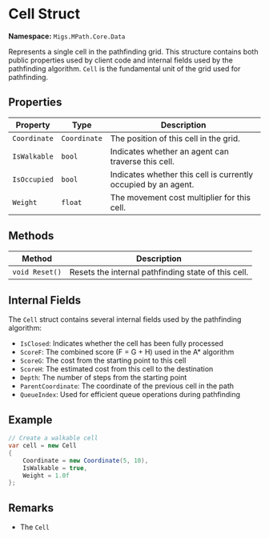 # Cell Struct

**Namespace:** `Migs.MPath.Core.Data`

Represents a single cell in the pathfinding grid. This structure contains both public properties used by client code and internal fields used by the pathfinding algorithm. `Cell` is the fundamental unit of the grid used for pathfinding.

## Properties

| Property | Type | Description |
|----------|------|-------------|
| `Coordinate` | `Coordinate` | The position of this cell in the grid. |
| `IsWalkable` | `bool` | Indicates whether an agent can traverse this cell. |
| `IsOccupied` | `bool` | Indicates whether this cell is currently occupied by an agent. |
| `Weight` | `float` | The movement cost multiplier for this cell. |

## Methods

| Method | Description |
|--------|-------------|
| `void Reset()` | Resets the internal pathfinding state of this cell. |

## Internal Fields

The `Cell` struct contains several internal fields used by the pathfinding algorithm:

- `IsClosed`: Indicates whether the cell has been fully processed
- `ScoreF`: The combined score (F = G + H) used in the A* algorithm
- `ScoreG`: The cost from the starting point to this cell
- `ScoreH`: The estimated cost from this cell to the destination
- `Depth`: The number of steps from the starting point
- `ParentCoordinate`: The coordinate of the previous cell in the path
- `QueueIndex`: Used for efficient queue operations during pathfinding

## Example

```csharp
// Create a walkable cell
var cell = new Cell
{
    Coordinate = new Coordinate(5, 10),
    IsWalkable = true,
    Weight = 1.0f
};
```

## Remarks

- The `Cell`